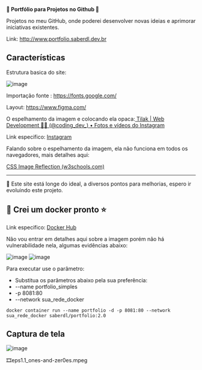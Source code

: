 **🔆 Portfólio para Projetos no Github 🙂**

Projetos no meu GitHub, onde poderei desenvolver novas ideias e aprimorar iniciativas existentes.

Link: http://www.portfolio.saberdl.dev.br

## Características

Estrutura basica do site:

![image](https://github.com/diego-luz/portfolio_simples/assets/161847415/d7abb968-ad67-4e72-b8a2-949592f2572c)


Importação fonte : https://fonts.google.com/

Layout: https://www.figma.com/

O espelhamento da imagem e colocando ela opaca:[ Tilak | Web Development 🧑‍💻 (@coding_dev_) • Fotos e vídeos do Instagram](https://www.instagram.com/coding_dev_/)

Link especifico:
[Instagram](https://www.instagram.com/reel/C1eU3kVASHA/?igsh=MXZxN3k2eTNoZzltNA%3D%3D)

Falando sobre o espelhamento da imagem, ela não funciona em todos os navegadores, mais detalhes aqui:

[CSS Image Reflection (w3schools.com)](https://www.w3schools.com/css/css3_image_reflection.asp)

---
🤯 Este site está longe do ideal, a diversos pontos para melhorias, espero ir evoluindo este projeto.
 
## 🐳 Crei um docker pronto ⭐

Link especifico:
[Docker Hub](https://hub.docker.com/r/saberdl/portfolio_simples)

Não vou entrar em detalhes aqui sobre a imagem porém não há vulnerabilidade nela, algumas evidências abaixo:

![image](https://github.com/user-attachments/assets/a13de394-3b0d-4be3-b946-6736cb9e3e78)
![image](https://github.com/user-attachments/assets/ac452e18-444e-48a4-a86b-25bc0f6b5b16)


Para executar use o parâmetro:
* Substitua os parâmetros abaixo pela sua preferência:
* --name portfolio_simples
* -p 8081:80
* --network sua_rede_docker

```docker
docker container run --name portfolio -d -p 8081:80 --network sua_rede_docker saberdl/portfolio:2.0
```

## Captura de tela
![image](https://github.com/user-attachments/assets/d39a69d7-e254-412d-93a9-42d9ea8b8bdb)

🎞️eps1.1_ones-and-zer0es.mpeg


